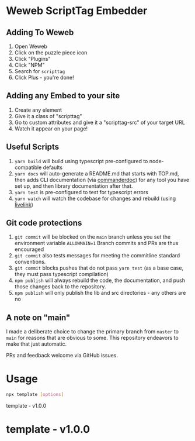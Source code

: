 # Weweb ScriptTag Embedder

## Adding To Weweb

1. Open Weweb
2. Click on the puzzle piece icon
3. Click "Plugins"
4. Click "NPM"
5. Search for `scripttag`
6. Click Plus - you're done! 
   
## Adding any Embed to your site
1. Create any element
2. Give it a class of "scripttag"
3. Go to custom attributes and give it a "scripttag-src" of your target URL
4. Watch it appear on your page!

## Useful Scripts

1. `yarn build` will build using typescript pre-configured to node-compatible defaults
2. `yarn docs` will auto-generate a README.md that starts with TOP.md, then adds CLI documentation (via [commanderdoc](https://npmjs.com/package/commanderdoc)) for any tool you have set up, and then library documentation after that.
3. `yarn test` is pre-configured to test for typescript errors
4. `yarn watch` will watch the codebase for changes and rebuild (using [livelink](https://npmjs.com/package/@raydeck/livelink))

## Git code protections

1. `git commit` will be blocked on the `main` branch unless you set the environment variable `ALLOWMAIN=1` Branch commits and PRs are thus encouraged
2. `git commit` also tests messages for meeting the commitline standard conventions.
3. `git commit` blocks pushes that do not pass `yarn test` (as a base case, they must pass typescript compilation)
4. `npm publish` will always rebuild the code, the documentation, and push those changes back to the repository.
5. `npm publish` will only publish the lib and src directories - any others are no

## A note on "main"

I made a deliberate choice to change the primary branch from `master` to `main` for reasons that are obvious to some. This repository endeavors to make that just automatic.

PRs and feedback welcome via GitHub issues.


<a name="__climd"></a>

# Usage
```bash
npx template [options]
```

<a name="_librarymd"></a>

template - v1.0.0

# template - v1.0.0
